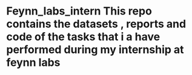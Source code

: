# Feynn_labs_intern This repo contains the datasets , reports and code of the tasks that i a have performed during my internship at feynn labs
